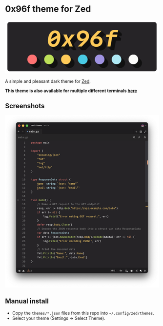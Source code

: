 # 0x96f theme for Zed

![Logo](logo.png)

A simple and pleasant dark theme for [Zed](https://zed.dev).

**This theme is also available for multiple different terminals [here](https://github.com/filipjanevski/0x96f-term-theme)**

## Screenshots

![Screenshot](screenshot.png)

## Manual install

- Copy the `themes/*.json` files from this repo into `~/.config/zed/themes`.
- Select your theme (Settings -> Select Theme).
